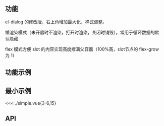 ## 功能

el-dialog 的修改版，右上角增加最大化，样式调整。

懒渲染模式（未开启时不渲染，打开时渲染，关闭时销毁），常用于循环数据的默认隐藏

flex 模式方便 slot 的内容实现高度撑满父容器（100%高，slot节点的 flex-grow 为 1）

## 功能示例

<Example />

## 最小示例

<<< ./simple.vue{3-6,15}

## API

<Usage />

<script setup>
import Example from "@/components/dialog/docs/example.vue";
import Usage from "@/components/dialog/docs/usage.vue";
</script>